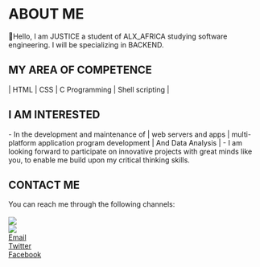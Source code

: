 <!DOCTYPE html>
<html>

<head>
<meta charset="UTF-8">
    <meta name="description" content="A brief description of the page">
    <meta name="keywords" content="Uzor,Justice,Onyeka, Nigerian Software Enginner, ALX student,Inovative,Tech savvy">
    <meta name="viewport" content="width=device-width, initial-scale=1.0">
    <link rel="stylesheet" href="index.css">
</head>

<div id="about_me">
<h1>ABOUT ME</h1>
<p>👋Hello, I am JUSTICE a student of ALX_AFRICA studying software engineering.
I will be specializing in BACKEND.</p>
</div>
<div id="my_area_of_competence">
<h2>MY AREA OF COMPETENCE</h2>
| HTML | CSS | C Programming | Shell scripting |
</div>
<div id="i_am_interested">
<h2> I AM INTERESTED </h2>
- In the development and maintenance of | web servers and apps | multi-platform application program development | And Data Analysis |
- I am looking forward to participate on innovative projects with great minds like you, to enable me build upon my critical thinking skills. 
</div>
<div id="contact_me">
<h2>CONTACT ME</h2>
You can reach me through the following channels:
<br><br><a href=""https://www.linkedin.com/in/justosky/><img src="https://img.shields.io/badge/LinkedIn-0077B5?style=for-the-badge&logo=linkedin&logoColor=white" </a>
<br><a href="https://wa.me/+2348031950483"><img src="https://img.shields.io/badge/WhatsApp-25D366?style=for-the-badge&logo=whatsapp&logoColor=white"</a>
<br>Email
<br>Twitter 
<br>Facebook
</div>
<!---
A special repository for changing the look and feel of my profile page
--->
</html>

